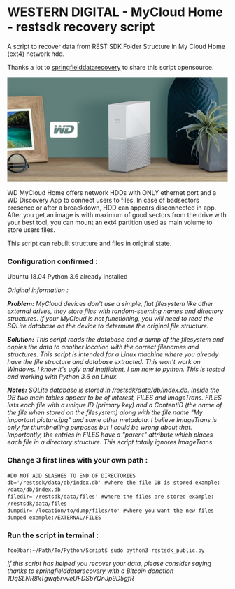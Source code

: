 # WESTERN DIGITAL - MyCloud Home - restsdk recovery script
A script to recover data from REST SDK Folder Structure in My Cloud Home (ext4) network hdd.

Thanks a lot to [springfielddatarecovery](https://github.com/springfielddatarecovery/mycloud-restsdk-recovery-script) to share this script opensource.

![alt text](Feature_images_WDCloud.jpg)

WD MyCloud Home offers network HDDs with ONLY ethernet port and a WD Discovery App to connect users to files. In case of badsectors presence or after a breackdown, HDD can appears disconnected in app. After you get an image is with maximum of good sectors from the drive with your best tool, you can mount an ext4 partition used as main volume to store users files.

This script can rebuilt structure and files in original state.

### Configuration confirmed :
Ubuntu 18.04 Python 3.6 already installed

*Original information :*

***Problem:*** *MyCloud devices don't use a simple, flat filesystem like other external drives, they store files with random-seeming names and directory structures. If your MyCloud is not functioning, you will need to read the SQLite database on the device to determine the original file structure.*

***Solution:*** *This script reads the database and a dump of the filesystem and copies the data to another location with the correct filenames and structures. This script is intended for a Linux machine where you already have the file structure and database extracted. This won't work on Windows. I know it's ugly and inefficient, I am new to python. This is tested and working with Python 3.6 on Linux.*

***Notes:*** *SQLite database is stored in /restsdk/data/db/index.db. Inside the DB two main tables appear to be of interest, FILES and ImageTrans. FILES lists each file with a unique ID (primary key) and a ContentID (the name of the file when stored on the filesystem) along with the file name "My important picture.jpg" and some other metadata. I believe ImageTrans is only for thumbnailing purposes but I could be wrong about that. Importantly, the entries in FILES have a "parent" attribute which places each file in a directory structure. This script totally ignores ImageTrans.*


### Change 3 first lines with your own path :
    #DO NOT ADD SLASHES TO END OF DIRECTORIES
    db='/restsdk/data/db/index.db' #where the file DB is stored example: /data/db/index.db
    filedir='/restsdk/data/files' #where the files are stored example: /restsdk/data/files
    dumpdir='/location/to/dump/files/to' #where you want the new files dumped example:/EXTERNAL/FILES

### Run the script in terminal :
```console
foo@bar:~/Path/To/Python/Script$ sudo python3 restsdk_public.py
```

*If this script has helped you recover your data, please consider saying thanks to springfielddatarecovery with a Bitcoin donation 1DqSLNR8kTgwq5rvveUFDSbYQnJp9D5gfR*


